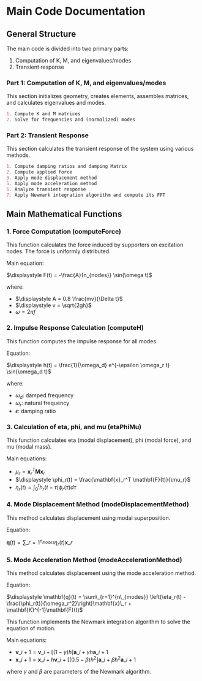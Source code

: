 # Main Code Documentation

## General Structure

The main code is divided into two primary parts:

1. Computation of K, M, and eigenvalues/modes
2. Transient response

### Part 1: Computation of K, M, and eigenvalues/modes

This section initializes geometry, creates elements, assembles matrices, and calculates eigenvalues and modes.

```markdown
1. Compute K and M matrices
2. Solve for frequencies and (normalized) modes
```

### Part 2: Transient Response

This section calculates the transient response of the system using various methods.

```markdown
1. Compute damping ratios and damping Matrix
2. Compute applied force
3. Apply mode displacement method
5. Apply mode acceleration method
6. Analyze transient response
7. Apply Newmark integration algorithm and compute its FFT
```

## Main Mathematical Functions

### 1. Force Computation (computeForce)

This function calculates the force induced by supporters on excitation nodes. The force is uniformly distributed.

Main equation:

$\displaystyle F(t) = -\frac{A}{n_{nodes}} \sin(\omega t)$

where:
- $\displaystyle A = 0.8 \frac{mv}{\Delta t}$
- $\displaystyle v = \sqrt{2gh}$
- $\displaystyle \omega = 2\pi f$

### 2. Impulse Response Calculation (computeH)

This function computes the impulse response for all modes.

Equation:

$\displaystyle h(t) = \frac{1}{\omega_d} e^{-\epsilon \omega_r t} \sin(\omega_d t)$

where:
- $\displaystyle \omega_d$: damped frequency
- $\displaystyle \omega_r$: natural frequency
- $\displaystyle \epsilon$: damping ratio

### 3. Calculation of eta, phi, and mu (etaPhiMu)

This function calculates eta (modal displacement), phi (modal force), and mu (modal mass).

Main equations:
- $\displaystyle \mu_r = \mathbf{x}_r^T \mathbf{M} \mathbf{x}_r$
- $\displaystyle \phi_r(t) = \frac{\mathbf{x}_r^T \mathbf{F}(t)}{\mu_r}$
- $\displaystyle \eta_r(t) = \int_0^t h_r(t-\tau) \phi_r(\tau) d\tau$

### 4. Mode Displacement Method (modeDisplacementMethod)

This method calculates displacement using modal superposition.

Equation:

$\displaystyle \mathbf{q}(t) = \sum\_{r=1}^{n_{modes}} \eta_r(t) \mathbf{x}\_r$

### 5. Mode Acceleration Method (modeAccelerationMethod)

This method calculates displacement using the mode acceleration method.

Equation:


$\displaystyle \mathbf{q}(t) = \sum\_{r=1}^{n\_{modes}} \left(\eta_r(t) -\frac{\phi_r(t)}{\omega_r^2}\right)\mathbf{x}\_r + \mathbf{K}^{-1}\mathbf{F}(t)$

This function implements the Newmark integration algorithm to solve the equation of motion.

Main equations:

- $\displaystyle \mathbf{v}\_{i+1} = \mathbf{v}\_i + [(1-\gamma)h]\mathbf{a}\_i + \gamma h \mathbf{a}\_{i+1}$
- $\displaystyle \mathbf{x}\_{i+1} = \mathbf{x}\_i + h\mathbf{v}\_i + [(0.5-\beta)h^2]\mathbf{a}\_i + \beta h^2 \mathbf{a}\_{i+1}$

where $\gamma$ and $\beta$ are parameters of the Newmark algorithm.
